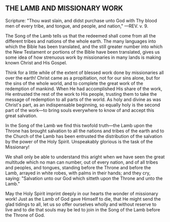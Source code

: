 ## THE LAMB AND MISSIONARY WORK ##

Scripture: "Thou wast slain, and didst purchase unto God with Thy blood men of every tribe, and tongue, and people, and nation," —REV. v. 9.



The Song of the Lamb tells us that the redeemed shall come from all the different tribes and nations of the whole earth. The many languages into which the Bible has been translated, and the still greater number into which the New Testament or portions of the Bible have been translated, gives us some idea of how strenuous work by missionaries in many lands is making known Christ and His Gospel.



Think for a little while of the extent of blessed work done by missionaries all over the earth! Christ came as a propitiation, not for our sins alone, but for the sins of the whole world, and to complete the great work of the redemption of mankind. When He had accomplished His share of the work, He entrusted the rest of the work to His people, trusting them to take the message of redemption to all parts of the world. As holy and divine as was Christ's part, as an indispensable beginning, so equally holy is the second part of the work—to bring souls everywhere to know of and accept this great salvation.



In the Song of the Lamb we find this twofold truth—the Lamb upon the Throne has brought salvation to all the nations and tribes of the earth and to the Church of the Lamb has been entrusted the distribution of the salvation by the power of the Holy Spirit. Unspeakably glorious is the task of the Missionary!



We shall only be able to understand this aright when we have seen the great multitude which no man can number, out of every nation, and of all tribes and peoples, and tongues, standing before the Throne and before the Lamb, arrayed in white robes, with palms in their hands; and they cry, saying: "Salvation unto our God which sitteth upon the Throne and unto the Lamb."



May the Holy Spirit imprint deeply in our hearts the wonder of missionary work! Just as the Lamb of God gave Himself to die, that He might send the glad tidings to all, let us so offer ourselves wholly and without reserve to live and to die that souls may be led to join in the Song of the Lamb before the Throne of God.

